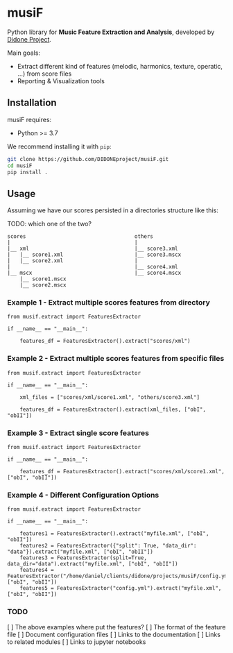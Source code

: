 # musiF

Python library for **Music Feature Extraction and Analysis**, developed by [Didone Project](https://didone.eu/). 

Main goals:

* Extract different kind of features (melodic, harmonics, texture, operatic, ...) from score files
* Reporting & Visualization tools

## Installation

musiF requires:

* Python >= 3.7

We recommend installing it with `pip`:

```bash
git clone https://github.com/DIDONEproject/musiF.git
cd musiF
pip install .
```

## Usage

Assuming we have our scores persisted in a directories structure like this:
 
TODO: which one of the two?

```
scores                                   others
|                                        |
|__ xml                                  |__ score3.xml
|   |__ score1.xml                       |__ score3.mscx
|   |__ score2.xml                       |
|                                        |__ score4.xml
|__ mscx                                 |__ score4.mscx
    |__ score1.mscx                      
    |__ score2.mscx

```

### Example 1 - Extract multiple scores features from directory

```
from musif.extract import FeaturesExtractor

if __name__ == "__main__":

    features_df = FeaturesExtractor().extract("scores/xml")

```

### Example 2 - Extract multiple scores features from specific files

```
from musif.extract import FeaturesExtractor

if __name__ == "__main__":

    xml_files = ["scores/xml/score1.xml", "others/score3.xml"]

    features_df = FeaturesExtractor().extract(xml_files, ["obI", "obII"])

```

### Example 3 - Extract single score features

```
from musif.extract import FeaturesExtractor

if __name__ == "__main__":

    features_df = FeaturesExtractor().extract("scores/xml/score1.xml", ["obI", "obII"])

```

### Example 4 - Different Configuration Options

```
from musif.extract import FeaturesExtractor

if __name__ == "__main__":

    features1 = FeaturesExtractor().extract("myfile.xml", ["obI", "obII"])
    features2 = FeaturesExtractor({"split": True, "data_dir": "data"}).extract("myfile.xml", ["obI", "obII"])
    features3 = FeaturesExtractor(split=True, data_dir="data").extract("myfile.xml", ["obI", "obII"])
    features4 = FeaturesExtractor("/home/daniel/clients/didone/projects/musiF/config.yml").extract("myfile.xml", ["obI", "obII"])
    features5 = FeaturesExtractor("config.yml").extract("myfile.xml", ["obI", "obII"])

```

### TODO

[ ] The above examples where put the features?
[ ] The format of the feature file
[ ] Document configuration files
[ ] Links to the documentation
[ ] Links to related modules
[ ] Links to jupyter notebooks
